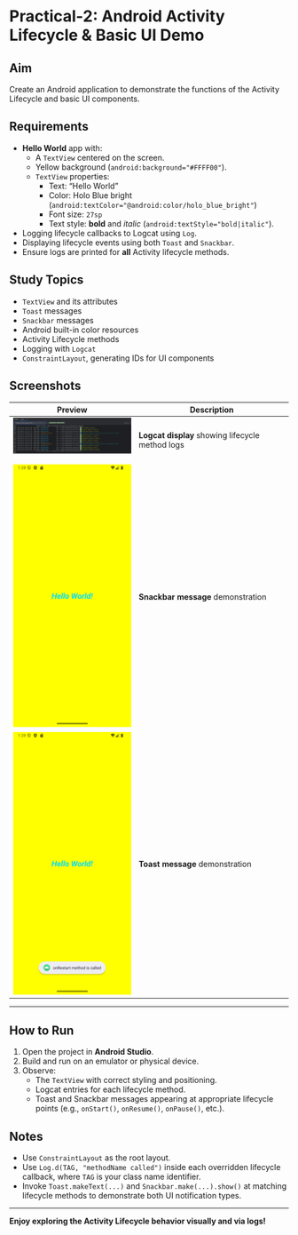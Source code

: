 # Practical-2: Android Activity Lifecycle & Basic UI Demo

## Aim
Create an Android application to demonstrate the functions of the Activity Lifecycle and basic UI components.

## Requirements
- **Hello World** app with:
  - A `TextView` centered on the screen.
  - Yellow background (`android:background="#FFFF00"`).
  - `TextView` properties:
    - Text: “Hello World”
    - Color: Holo Blue bright (`android:textColor="@android:color/holo_blue_bright"`)
    - Font size: `27sp`
    - Text style: **bold** and *italic* (`android:textStyle="bold|italic"`).
- Logging lifecycle callbacks to Logcat using `Log`.
- Displaying lifecycle events using both `Toast` and `Snackbar`.
- Ensure logs are printed for **all** Activity lifecycle methods.

## Study Topics
- `TextView` and its attributes
- `Toast` messages
- `Snackbar` messages
- Android built-in color resources
- Activity Lifecycle methods
- Logging with `Logcat`
- `ConstraintLayout`, generating IDs for UI components

## Screenshots
| Preview | Description |
|--------|-------------|
| <img src="https://raw.githubusercontent.com/deep6161/MAD_23012021032_PRACTICAL2/master/SCREENSHOT/SCRREENSHOT-1.png" width="250" > | **Logcat display** showing lifecycle method logs |
| <img src="https://raw.githubusercontent.com/deep6161/MAD_23012021032_PRACTICAL2/master/SCREENSHOT/Screenshot_20250818_132814.png" width="250"> | **Snackbar message** demonstration |
| <img src="https://raw.githubusercontent.com/deep6161/MAD_23012021032_PRACTICAL2/master/SCREENSHOT/Screenshot_20250818_132832.png" width="250"> | **Toast message** demonstration |

---

## How to Run
1. Open the project in **Android Studio**.
2. Build and run on an emulator or physical device.
3. Observe:
   - The `TextView` with correct styling and positioning.
   - Logcat entries for each lifecycle method.
   - Toast and Snackbar messages appearing at appropriate lifecycle points (e.g., `onStart()`, `onResume()`, `onPause()`, etc.).

## Notes
- Use `ConstraintLayout` as the root layout.
- Use `Log.d(TAG, "methodName called")` inside each overridden lifecycle callback, where `TAG` is your class name identifier.
- Invoke `Toast.makeText(...)` and `Snackbar.make(...).show()` at matching lifecycle methods to demonstrate both UI notification types.

---

**Enjoy exploring the Activity Lifecycle behavior visually and via logs!**

